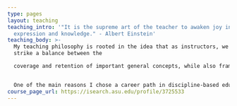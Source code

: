 ```yaml
---
type: pages
layout: teaching
teaching_intro: '"It is the supreme art of the teacher to awaken joy in creative
  expression and knowledge." - Albert Einstein'
teaching_body: >-
  My teaching philosophy is rooted in the idea that as instructors, we must
  strike a balance between the

  coverage and retention of important general concepts, while also framing the critical roles science and thinking scientifically play in our society. College students enter their classrooms with beliefs about scientific concepts that fit their current worldviews, but are not necessarily rooted in scientific accuracy. Since it is nearly impossible to formatively assess what students understand about each new topic in an introductory science course, it is imperative to supplement traditional lecture with active learning strategies targeted towards addressing common conceptual and reasoning difficulties on specific topics. Students are not merely vessels that accept information; they are more likely to thrive when they play a part in contributing to their own knowledge. Activities used to promote active learning generally consist of carefully sequenced cognitive tasks designed to explicitly engage students in the process of making their own assertions about scientific claims using evidence-based reasoning, while at the same time reinforcing recently acquired content knowledge. I try to utilize as many of these active learning strategies as possible in my courses. 


  One of the main reasons I chose a career path in discipline-based education research was so I could use my research findings, combined with those in cognitive science, educational psychology, and the astronomy education research literature to better inform my teaching practices.
course_page_url: https://isearch.asu.edu/profile/3725533
---
```

